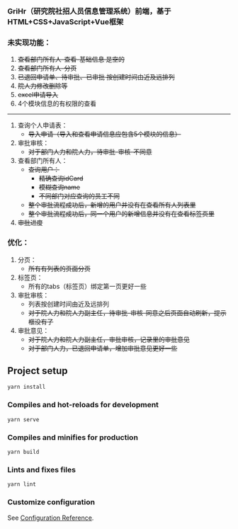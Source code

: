 ### GriHr（研究院社招人员信息管理系统）前端，基于HTML+CSS+JavaScript+Vue框架
### 未实现功能：
1. ~~查看部门所有人-查看-基础信息 是空的~~
2. ~~查看部门所有人-分页~~
3. ~~已退回申请单、待审批、已审批 按创建时间由近及远排列~~
4. ~~院人力修改删除等~~
5. ~~excel申请导入~~
6. 4个模块信息的有权限的查看
---
1. 查询个人申请表：
   - ~~导入申请（导入和查看申请信息应包含5个模块的信息）~~
2. 审批审核：
   - ~~对于部门人力和院人力，待审批-审核-不同意~~
3. 查看部门所有人：
   - ~~查询用户：~~
     - ~~精确查询idCard~~
     - ~~模糊查询name~~
     - ~~不同部门对应查询的员工不同~~
   - ~~整个审批流程成功后，新增的用户并没有在查看所有人列表里~~
   - ~~整个审批流程成功后，同一个用户的新增信息并没有在查看标签页里~~
4. ~~审批进度~~
### 优化：
1. 分页：
   - ~~所有有列表的页面分页~~
2. 标签页：
   - 所有的tabs（标签页）绑定第一页更好一些
3. 审批审核：
   - 列表按创建时间由近及远排列
   - ~~对于院人力和院人力副主任，待审批-审核-同意之后页面自动刷新，提示框没有了~~
4. 审批意见：
   - ~~对于院人力和院人力副主任，审批审核，记录里的审批意见~~
   - ~~对于部门人力，已退回申请单，增加审批意见更好一些~~

## Project setup
```
yarn install
```

### Compiles and hot-reloads for development
```
yarn serve
```

### Compiles and minifies for production
```
yarn build
```

### Lints and fixes files
```
yarn lint
```

### Customize configuration
See [Configuration Reference](https://cli.vuejs.org/config/).